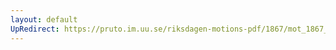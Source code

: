 ```yaml
---
layout: default
UpRedirect: https://pruto.im.uu.se/riksdagen-motions-pdf/1867/mot_1867__fk__55/mot_1867__fk__55-001.pdf
---
```

